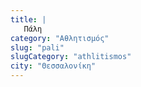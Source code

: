 ```yaml
---
title: |
   Πάλη
category: "Αθλητισμός"
slug: "pali"
slugCategory: "athlitismos"
city: "Θεσσαλονίκη"
---
```


